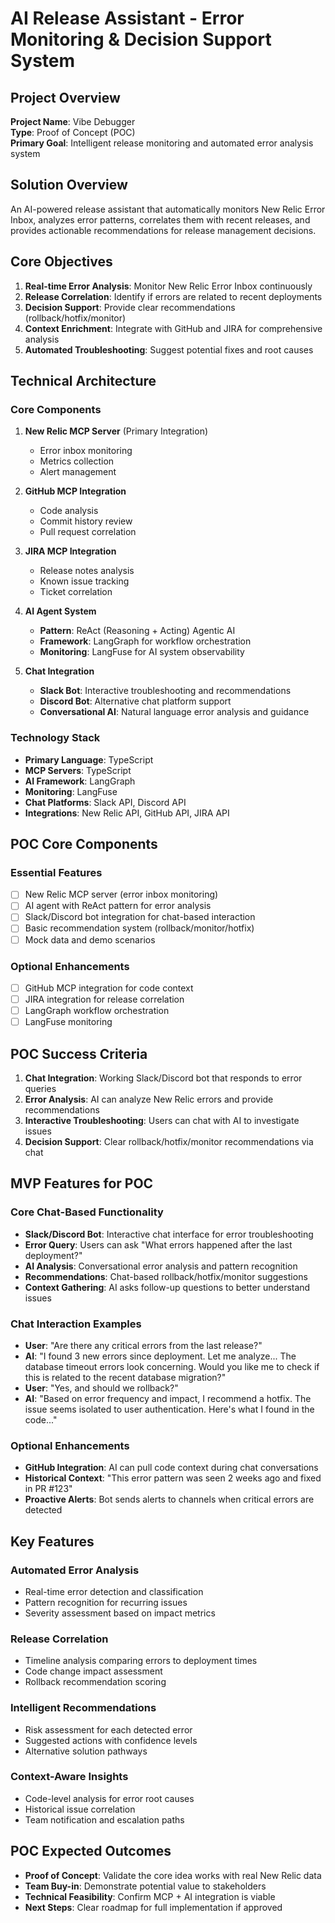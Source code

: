 # AI Release Assistant - Error Monitoring & Decision Support System

## Project Overview

**Project Name**: Vibe Debugger  
**Type**: Proof of Concept (POC)  
**Primary Goal**: Intelligent release monitoring and automated error analysis system


## Solution Overview

An AI-powered release assistant that automatically monitors New Relic Error Inbox, analyzes error patterns, correlates them with recent releases, and provides actionable recommendations for release management decisions.

## Core Objectives

1. **Real-time Error Analysis**: Monitor New Relic Error Inbox continuously
2. **Release Correlation**: Identify if errors are related to recent deployments
3. **Decision Support**: Provide clear recommendations (rollback/hotfix/monitor)
4. **Context Enrichment**: Integrate with GitHub and JIRA for comprehensive analysis
5. **Automated Troubleshooting**: Suggest potential fixes and root causes

## Technical Architecture

### Core Components

1. **New Relic MCP Server** (Primary Integration)
   - Error inbox monitoring
   - Metrics collection
   - Alert management

2. **GitHub MCP Integration**
   - Code analysis
   - Commit history review
   - Pull request correlation

3. **JIRA MCP Integration**
   - Release notes analysis
   - Known issue tracking
   - Ticket correlation

4. **AI Agent System**
   - **Pattern**: ReAct (Reasoning + Acting) Agentic AI
   - **Framework**: LangGraph for workflow orchestration
   - **Monitoring**: LangFuse for AI system observability

5. **Chat Integration**
   - **Slack Bot**: Interactive troubleshooting and recommendations
   - **Discord Bot**: Alternative chat platform support
   - **Conversational AI**: Natural language error analysis and guidance

### Technology Stack

- **Primary Language**: TypeScript
- **MCP Servers**: TypeScript
- **AI Framework**: LangGraph
- **Monitoring**: LangFuse
- **Chat Platforms**: Slack API, Discord API
- **Integrations**: New Relic API, GitHub API, JIRA API

## POC Core Components

### Essential Features
- [ ] New Relic MCP server (error inbox monitoring)
- [ ] AI agent with ReAct pattern for error analysis
- [ ] Slack/Discord bot integration for chat-based interaction
- [ ] Basic recommendation system (rollback/monitor/hotfix)
- [ ] Mock data and demo scenarios

### Optional Enhancements
- [ ] GitHub MCP integration for code context
- [ ] JIRA integration for release correlation
- [ ] LangGraph workflow orchestration
- [ ] LangFuse monitoring

## POC Success Criteria

1. **Chat Integration**: Working Slack/Discord bot that responds to error queries
2. **Error Analysis**: AI can analyze New Relic errors and provide recommendations
3. **Interactive Troubleshooting**: Users can chat with AI to investigate issues
4. **Decision Support**: Clear rollback/hotfix/monitor recommendations via chat

## MVP Features for POC

### Core Chat-Based Functionality
- **Slack/Discord Bot**: Interactive chat interface for error troubleshooting
- **Error Query**: Users can ask "What errors happened after the last deployment?"
- **AI Analysis**: Conversational error analysis and pattern recognition
- **Recommendations**: Chat-based rollback/hotfix/monitor suggestions
- **Context Gathering**: AI asks follow-up questions to better understand issues

### Chat Interaction Examples
- **User**: "Are there any critical errors from the last release?"
- **AI**: "I found 3 new errors since deployment. Let me analyze... The database timeout errors look concerning. Would you like me to check if this is related to the recent database migration?"
- **User**: "Yes, and should we rollback?"
- **AI**: "Based on error frequency and impact, I recommend a hotfix. The issue seems isolated to user authentication. Here's what I found in the code..."

### Optional Enhancements
- **GitHub Integration**: AI can pull code context during chat conversations
- **Historical Context**: "This error pattern was seen 2 weeks ago and fixed in PR #123"
- **Proactive Alerts**: Bot sends alerts to channels when critical errors are detected

## Key Features

### Automated Error Analysis
- Real-time error detection and classification
- Pattern recognition for recurring issues
- Severity assessment based on impact metrics

### Release Correlation
- Timeline analysis comparing errors to deployment times
- Code change impact assessment
- Rollback recommendation scoring

### Intelligent Recommendations
- Risk assessment for each detected error
- Suggested actions with confidence levels
- Alternative solution pathways

### Context-Aware Insights
- Code-level analysis for error root causes
- Historical issue correlation
- Team notification and escalation paths

## POC Expected Outcomes

- **Proof of Concept**: Validate the core idea works with real New Relic data
- **Team Buy-in**: Demonstrate potential value to stakeholders
- **Technical Feasibility**: Confirm MCP + AI integration is viable
- **Next Steps**: Clear roadmap for full implementation if approved